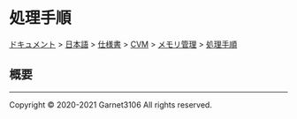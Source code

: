 # 処理手順

[ドキュメント](../../../../../index.md) > [日本語](../../../../index.md) > [仕様書](../../../index.md) > [CVM](../../index.md) > [メモリ管理](../index.md) > [処理手順](./index.md)

## 概要



---

Copyright © 2020-2021 Garnet3106 All rights reserved.
